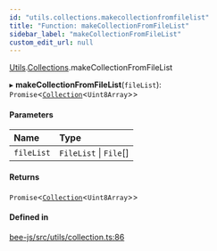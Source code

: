 ```yaml
---
id: "utils.collections.makecollectionfromfilelist"
title: "Function: makeCollectionFromFileList"
sidebar_label: "makeCollectionFromFileList"
custom_edit_url: null
---
```


[Utils](../modules/utils.md).[Collections](../modules/utils.collections.md).makeCollectionFromFileList

▸ **makeCollectionFromFileList**(`fileList`): `Promise`<[`Collection`](../types/collection.md)<`Uint8Array`\>\>

#### Parameters

| Name | Type |
| :------ | :------ |
| `fileList` | `FileList` \| `File`[] |

#### Returns

`Promise`<[`Collection`](../types/collection.md)<`Uint8Array`\>\>

#### Defined in

[bee-js/src/utils/collection.ts:86](https://github.com/ethersphere/bee-js/blob/6f227e1/src/utils/collection.ts#L86)
